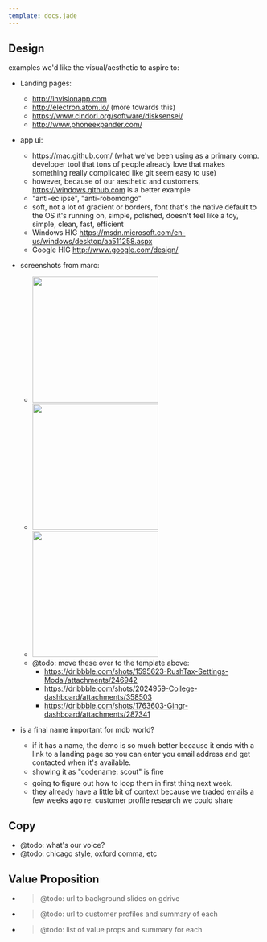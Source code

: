 ```yaml
---
template: docs.jade
---
```


## Design

examples we'd like the visual/aesthetic to aspire to:

- Landing pages:
  - http://invisionapp.com
  - http://electron.atom.io/ (more towards this)
  - https://www.cindori.org/software/disksensei/
  - http://www.phoneexpander.com/
- app ui:
  - https://mac.github.com/ (what we've been using as a primary comp. developer tool that tons of people already love that makes something really complicated like git seem easy to use)
  - however, because of our aesthetic and customers, https://windows.github.com is a better example
  - "anti-eclipse", "anti-robomongo"
  - soft, not a lot of gradient or borders, font that's the native default to the OS it's running on, simple, polished, doesn't feel like a toy, simple, clean, fast, efficient
  - Windows HIG https://msdn.microsoft.com/en-us/windows/desktop/aa511258.aspx
  - Google HIG http://www.google.com/design/

- screenshots from marc:
  <ul class="list-inline list-unstyled">
    <li>
      <a href="https://dribbble.com/shots/1526280-Paypal-Redesign/attachments/231120" target="_blank">
        <img src="https://d13yacurqjgara.cloudfront.net/users/44485/screenshots/1526280/attachments/231120/real-with-interaction.jpg" height="250" />
      </a>
    </li>
    <li>
      <a href="https://dribbble.com/shots/1315388-Dashboard-Web-App-Product-UI-Design-Job-Summary/attachments/184703" target="_blank">
        <img src="https://d13yacurqjgara.cloudfront.net/users/44126/screenshots/1315388/attachments/184703/job-summary.png" height="250" />
      </a>
    </li>
    <li>
      <a href="https://dribbble.com/shots/1051180-Bills-Bills-Bills/attachments/128358" target="_blank">
        <img src="https://d13yacurqjgara.cloudfront.net/users/78637/screenshots/1051180/attachments/128358/Bills_Bills_Bills_Bigger.jpg" height="250" />
      </a>
    </li>


  </ul>

  - @todo: move these over to the template above:
    - https://dribbble.com/shots/1595623-RushTax-Settings-Modal/attachments/246942
    - https://dribbble.com/shots/2024959-College-dashboard/attachments/358503
    - https://dribbble.com/shots/1763603-Gingr-dashboard/attachments/287341


- is a final name important for mdb world?
  - if it has a name, the demo is so much better because it ends with a link to a landing page so you can enter you email address and get contacted when it's available.  
  - showing it as "codename: scout" is fine
  - going to figure out how to loop them in first thing next week.  
  - they already have a little bit of context because we traded emails a few weeks ago re: customer profile research we could share

## Copy

- @todo: what's our voice?
- @todo: chicago style, oxford comma, etc

## Value Proposition

- > @todo: url to background slides on gdrive
- > @todo: url to customer profiles and summary of each
- > @todo: list of value props and summary for each
